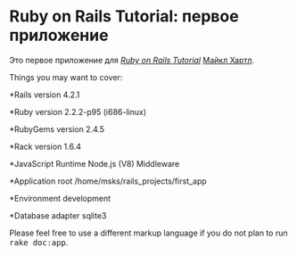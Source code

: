 
# Ruby on Rails Tutorial: первое приложение

Это первое приложение для
[*Ruby on Rails Tutorial*](http://railstutorial.org/)
 [Майкл Хартл](http://michaelhartl.com/).

Things you may want to cover:

*Rails version	4.2.1

*Ruby version	2.2.2-p95 (i686-linux)

*RubyGems version	2.4.5

*Rack version	1.6.4

*JavaScript Runtime	Node.js (V8)
Middleware

*Application root	/home/msks/rails_projects/first_app

*Environment	development

*Database adapter	sqlite3


Please feel free to use a different markup language if you do not plan to run
<tt>rake doc:app</tt>.
